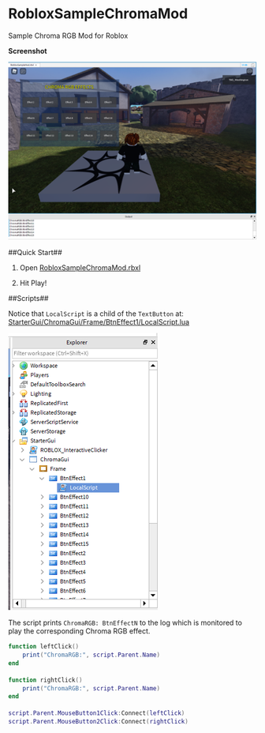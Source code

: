 # RobloxSampleChromaMod

Sample Chroma RGB Mod for Roblox

**Screenshot**

![image_1](images/image_1.png)

##Quick Start##

1. Open [RobloxSampleChromaMod.rbxl](RobloxSampleChromaMod.rbxl)

2. Hit Play!

##Scripts##

Notice that `LocalScript` is a child of the `TextButton` at: [StarterGui/ChromaGui/Frame/BtnEffect1/LocalScript.lua](StarterGui/ChromaGui/Frame/BtnEffect1/LocalScript.lua)

![image_2](images/image_2.png)

The script prints `ChromaRGB: BtnEffectN` to the log which is monitored to play the corresponding Chroma RGB effect.

```lua
function leftClick()
	print("ChromaRGB:", script.Parent.Name)
end

function rightClick()
	print("ChromaRGB:", script.Parent.Name)
end

script.Parent.MouseButton1Click:Connect(leftClick)
script.Parent.MouseButton2Click:Connect(rightClick)
```
